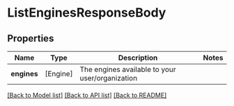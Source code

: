 # ListEnginesResponseBody

## Properties
Name | Type | Description | Notes
------------ | ------------- | ------------- | -------------
**engines** | [Engine] | The engines available to your user/organization | 

[[Back to Model list]](../README.md#documentation-for-models) [[Back to API list]](../README.md#documentation-for-api-endpoints) [[Back to README]](../README.md)



